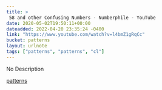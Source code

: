 ```yaml
---
title: > 
 58 and other Confusing Numbers - Numberphile - YouTube
date: 2020-05-02T19:50:11+00:00
dateadded: 2022-04-20 23:35:24 -0400
link: "https://www.youtube.com/watch?v=l4bmZ1gRqCc"
bucket: patterns
layout: urlnote
tags: ["patterns", "patterns", "cl"]
--- 
```

No Description
 <!-- end excerpt --> 
<div class='bucket'><a class='internal-link' href='/buckets/patterns'>patterns</a></div> 
